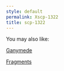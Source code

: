 ```yaml
---
style: default
permalink: Xscp-1322
title: scp-1322
---
```

You may also like:

[Ganymede](http://scp-wiki.net/ganymede)

[Fragments](http://scp-wiki.net/fragments)
